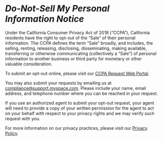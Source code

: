 _Do-Not-Sell My Personal Information Notice_
============================================

Under the California Consumer Privacy Act of 2018 (“CCPA”), California residents have the right to opt-out of the “Sale” of their personal information. The CCPA defines the term “Sale” broadly, and includes, the selling, renting, releasing, disclosing, disseminating, making available, transferring or otherwise communicating (collectively a “Sale”) of personal information to another business or third party for monetary or other valuable consideration.

To submit an opt-out online, please visit our [CCPA Request Web Portal](https://ccpa.myspace.com/).

You may also submit your requests by emailing us at [compliance@support.myspace.com](mailto:compliance@support.myspace.com). Please include your name, email address, and telephone number where you can be reached in your request.

If you use an authorized agent to submit your opt-out request, your agent will need to provide a copy of your written permission for the agent to act on your behalf with respect to your privacy rights and we may verify such request with you.

For more information on our privacy practices, please visit our [Privacy Policy](https://myspace.com/pages/privacy).